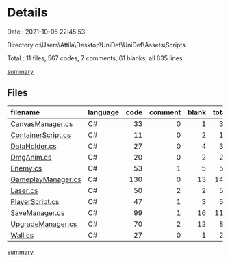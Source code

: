 # Details

Date : 2021-10-05 22:45:53

Directory c:\Users\Attila\Desktop\UniDef\UniDef\Assets\Scripts

Total : 11 files,  567 codes, 7 comments, 61 blanks, all 635 lines

[summary](results.md)

## Files
| filename | language | code | comment | blank | total |
| :--- | :--- | ---: | ---: | ---: | ---: |
| [CanvasManager.cs](/CanvasManager.cs) | C# | 33 | 0 | 1 | 34 |
| [ContainerScript.cs](/ContainerScript.cs) | C# | 11 | 0 | 2 | 13 |
| [DataHolder.cs](/DataHolder.cs) | C# | 27 | 0 | 4 | 31 |
| [DmgAnim.cs](/DmgAnim.cs) | C# | 20 | 0 | 2 | 22 |
| [Enemy.cs](/Enemy.cs) | C# | 53 | 1 | 5 | 59 |
| [GameplayManager.cs](/GameplayManager.cs) | C# | 130 | 0 | 13 | 143 |
| [Laser.cs](/Laser.cs) | C# | 50 | 2 | 2 | 54 |
| [PlayerScript.cs](/PlayerScript.cs) | C# | 47 | 1 | 3 | 51 |
| [SaveManager.cs](/SaveManager.cs) | C# | 99 | 1 | 16 | 116 |
| [UpgradeManager.cs](/UpgradeManager.cs) | C# | 70 | 2 | 12 | 84 |
| [Wall.cs](/Wall.cs) | C# | 27 | 0 | 1 | 28 |

[summary](results.md)
